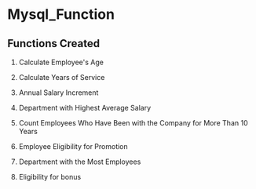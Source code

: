 # Mysql_Function


## Functions Created
1. Calculate Employee's Age

2. Calculate Years of Service

3. Annual Salary Increment

4. Department with Highest Average Salary

5. Count Employees Who Have Been with the Company for More Than 10 Years

6. Employee Eligibility for Promotion

7. Department with the Most Employees

8. Eligibility for bonus

